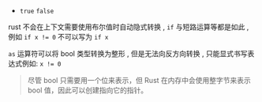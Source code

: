 - `true` `false`

rust 不会在上下文需要使用布尔值时自动隐式转换 , `if` 与短路运算等都是如此 , 例如 `if x != 0` 不可以写为 `if x` 

`as` 运算符可以将 bool 类型转换为整形 , 但是无法向反方向转换 , 只能显式书写表达式例如: `x != 0`

> 尽管 bool 只需要用一个位来表示，但 Rust 在内存中会使用整字节来表示 bool 值，因此可以创建指向它的指针。
